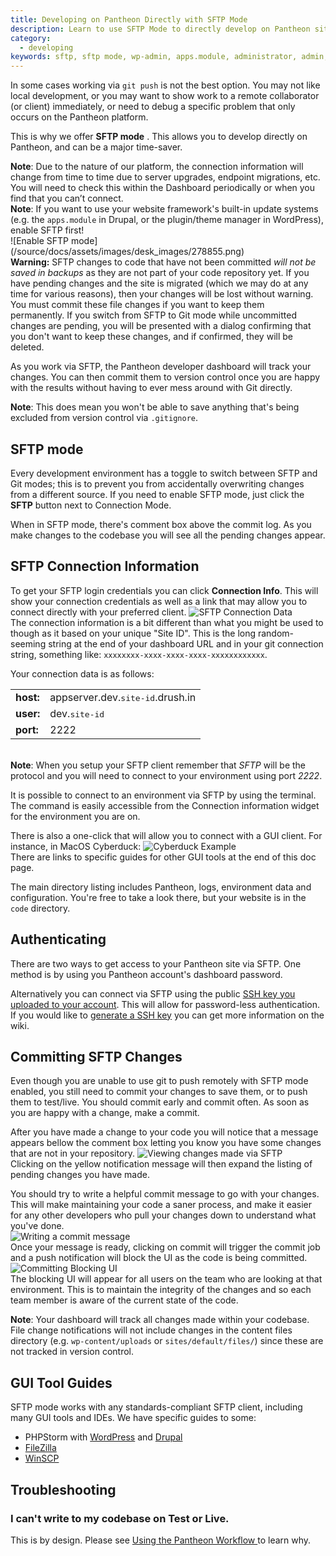 ```yaml
---
title: Developing on Pantheon Directly with SFTP Mode
description: Learn to use SFTP Mode to directly develop on Pantheon site environments.
category:
  - developing
keywords: sftp, sftp mode, wp-admin, apps.module, administrator, admin, connection info, connection information, sftp connection info, sftp connection information, authenticate sftp, access denied sftp, forbidden, authentication, commit sftp changes, commit changes, develop using sftp, make changes using sftp, how to use admin
---
```

In some cases working via `git push` is not the best option. You may not like local development, or you may want to show work to a remote collaborator (or client) immediately, or need to debug a specific problem that only occurs on the Pantheon platform.

This is why we offer **SFTP mode** . This allows you to develop <me>directly on Pantheon, and can be a major time-saver.</me>

<div class="alert alert-danger" role="alert">
<strong>Note</strong>: Due to the nature of our platform, the connection information will change from time to time due to server upgrades, endpoint migrations, etc. You will need to check this within the Dashboard periodically or when you find that you can’t connect.</div>

<div class="alert alert-info" role="alert">
<strong>Note</strong>: If you want to use your website framework's built-in update systems (e.g. the <code>apps.module</code> in Drupal, or the plugin/theme manager in WordPress), enable SFTP first!</div>
 ![Enable SFTP mode](/source/docs/assets/images/desk_images/278855.png)
<div class="alert alert-danger" role="alert"><strong>Warning:</strong> SFTP changes to code that have not been committed <em>will not be saved in backups</em> as they are not part of your code repository yet. If you have pending changes and the site is migrated (which we may do at any time for various reasons), then your changes will be lost without warning. You must commit these file changes if you want to keep them permanently. If you switch from SFTP to Git mode while uncommitted changes are pending, you will be presented with a dialog confirming that you don't want to keep these changes, and if confirmed, they will be deleted.</div>

As you work via SFTP, the Pantheon developer dashboard will track your changes. You can then commit them to version control once you are happy with the results without having to ever mess around with Git directly.

<div class="alert alert-info" role="alert">
<strong>Note</strong>: This does mean you won't be able to save anything that's being excluded from version control via <code>.gitignore</code>.</div>

## SFTP mode

Every development environment has a toggle to switch between SFTP and Git modes; this is to prevent you from accidentally overwriting changes from a different source. If you need to enable SFTP mode, just click the **SFTP** button next to Connection Mode.

When in SFTP mode, there's comment box above the commit log. As you make changes to the codebase you will see all the pending changes appear.

## SFTP Connection Information

To get your SFTP login credentials you can click **Connection Info**. This will show your connection credentials as well as a link that may allow you to connect directly with your preferred client.
 ![SFTP Connection Data](/source/docs/assets/images/desk_images/278856.png)<br />
The connection information is a bit different than what you might be used to though as it based on your unique "Site ID". This is the long random-seeming string at the end of your dashboard URL and in your git connection string, something like: `xxxxxxxx-xxxx-xxxx-xxxx-xxxxxxxxxxxx`.

Your connection data is as follows:
<table>
<tbody>
		<tr>
			<td><b>host: </b></td>
			<td>appserver.dev.<tt>site-id</tt>.drush.in</td>
		</tr>
		<tr>
			<td><b>user: </b></td>
			<td>dev.<tt>site-id</tt>
</td>
		</tr>
		<tr>
			<td><b>port: </b></td>
			<td>2222</td>
		</tr>
	</tbody>
</table>
 


<div class="alert alert-warning" role="alert">
<strong>Note</strong>: When you setup your SFTP client remember that <em>SFTP</em> will be the protocol and you will need to connect to your environment using port <em>2222</em>.</div>

It is possible to connect to an environment via SFTP by using the terminal. The command is easily accessible from the Connection information widget for the environment you are on.

There is also a one-click that will allow you to connect with a GUI client. For instance, in MacOS Cyberduck:
 ![Cyberduck Example](/source/docs/assets/images/desk_images/278857.png)<br />
There are links to specific guides for other GUI tools at the end of this doc page.

The main directory listing includes Pantheon, logs, environment data and configuration. You're free to take a look there, but your website is in the `code` directory.

## Authenticating

There are two ways to get access to your Pantheon site via SFTP. One method is by using you Pantheon account's dashboard password.  



Alternatively you can connect via SFTP using the public [SSH key you uploaded to your account](/docs/articles/users/loading-ssh-keys). This will allow for password-less authentication. If you would like to [generate a SSH key](/docs/articles/users/generating-ssh-keys) you can get more information on the wiki.

## Committing SFTP Changes

Even though you are unable to use git to push remotely with SFTP mode enabled, you still need to commit your changes to save them, or to push them to test/live. You should commit early and commit often. As soon as you are happy with a change, make a commit.

After you have made a change to your code you will notice that a message appears bellow the comment box letting you know you have some changes that are not in your repository.
 ![Viewing changes made via SFTP](/source/docs/assets/images/desk_images/278859.png)<br />
Clicking on the yellow notification message will then expand the listing of pending changes you have made.

You should try to write a helpful commit message to go with your changes. This will make maintaining your code a saner process, and make it easier for any other developers who pull your changes down to understand what you've done.<br />
 ![Writing a commit message](/source/docs/assets/images/desk_images/278861.png)<br />
Once your message is ready, clicking on commit will trigger the commit job and a push notification will block the UI as the code is being committed.<br />
 ![Committing Blocking UI](/source/docs/assets/images/desk_images/278852.png)<br />
The blocking UI will appear for all users on the team who are looking at that environment. This is to maintain the integrity of the changes and so each team member is aware of the current state of the code.

<div class="alert alert-info" role="alert">
<strong>Note</strong>: Your dashboard will track all changes made within your codebase. File change notifications will not include changes in the content files directory (e.g. <code>wp-content/uploads</code> or <code>sites/default/files/</code>) since these are not tracked in version control.</div>

## GUI Tool Guides

SFTP mode works with any standards-compliant SFTP client, including many GUI tools and IDEs. We have specific guides to some:

- PHPStorm with [WordPress](/docs/articles/wordpress/configuring-phpstorm-on-pantheon-for-wordpress) and [Drupal](/docs/articles/drupal/configuring-jetbrains-phpstorm-ide-with-pantheon)
- [FileZilla](/docs/articles/local/filezilla/)
- [WinSCP](/docs/articles/local/using-winscp/)


## Troubleshooting

### I can't write to my codebase on Test or Live.

This is by design. Please see [Using the Pantheon Workflow
](/docs/articles/sites/code/using-the-pantheon-workflow#understanding-write-permissions-in-test-&-live) to learn why.
